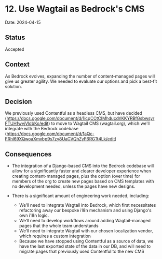# 12. Use Wagtail as Bedrock's CMS

Date: 2024-04-15

## Status

Accepted

## Context

As Bedrock evolves, expanding the number of content-managed pages will give us greater agility. We needed to evaluate our options and pick a best-fit solution.

## Decision

We previously used Contentful as a headless CMS, but have decided
(<https://docs.google.com/document/d/1icqCOtCIMhducdrlKKYRBfGsbwsyrFTUH1wvjVldbKo/edit>) to move to Wagtail CMS (wagtail.org), which we'll integrate with the Bedrock codebase (<https://docs.google.com/document/d/1aQc-FRhI69XQwoaXmvbp9s7zy8UaCVQhZyF6RGTt4Lk/edit>)

## Consequences

* The integration of a Django-based CMS into the Bedrock codebase will allow for a significantly faster and clearer developer experience when creating content-managed pages, plus the option (over time) for members of the org to create new pages based on CMS templates with no development needed, unless the pages have new designs.

* There is a significant amount of engineering work needed, including:
  * We'll need to integrate Wagtail into Bedrock, which first necessitates  refactoring away our bespoke i18n mechanism and using Django's own i18n logic.
  * We'll need to develop workflows around adding Wagtail-managed pages that the whole team understands
  * We'll need to integrate Wagtail with our chosen localization vendor, which requires a custom integration
  * Because we have stopped using Contentful as a source of data, we have the last exported state of the data in our DB, and will need to migrate pages that previously used Contentful to the new CMS
